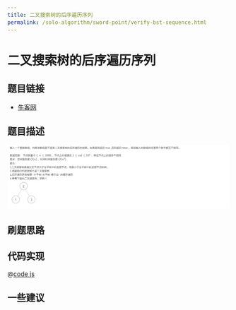 ```yaml
---
title: 二叉搜索树的后序遍历序列
permalink: /solo-algorithm/sword-point/verify-bst-sequence.html
---
```

# 二叉搜索树的后序遍历序列

## 题目链接

- [牛客网](https://www.nowcoder.com/share/jump/8484115461699855607710)

## 题目描述

![](../images/verifySequenceOfBST.png)

## 刷题思路

## 代码实现

@[code js](@algorithm/sword-point/树/verifySequenceOfBST.js)

## 一些建议
